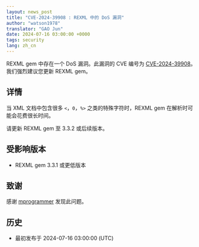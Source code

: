 ```yaml
---
layout: news_post
title: "CVE-2024-39908 : REXML 中的 DoS 漏洞"
author: "watson1978"
translator: "GAO Jun"
date: 2024-07-16 03:00:00 +0000
tags: security
lang: zh_cn
---
```


REXML gem 中存在一个 DoS 漏洞。此漏洞的 CVE 编号为 [CVE-2024-39908](https://www.cve.org/CVERecord?id=CVE-2024-39908)。我们强烈建议您更新 REXML gem。

## 详情

当 XML 文档中包含很多 `<`，`0`，`%>` 之类的特殊字符时，REXML gem 在解析时可能会花费很长时间。

请更新 REXML gem 至 3.3.2 或后续版本。

## 受影响版本

* REXML gem 3.3.1 或更低版本

## 致谢

感谢 [mprogrammer](https://hackerone.com/mprogrammer) 发现此问题。

## 历史

* 最初发布于 2024-07-16 03:00:00 (UTC)
